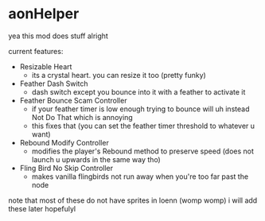 # aonHelper

yea this mod does stuff alright

current features:

- Resizable Heart
  - its a crystal heart. you can resize it too (pretty funky)
- Feather Dash Switch
  - dash switch except you bounce into it with a feather to activate it
- Feather Bounce Scam Controller
  - if your feather timer is low enough trying to bounce will uh instead Not Do That which is annoying
  - this fixes that (you can set the feather timer threshold to whatever u want)
- Rebound Modify Controller
  - modifies the player's Rebound method to preserve speed (does not launch u upwards in the same way tho)
- Fling Bird No Skip Controller
  - makes vanilla flingbirds not run away when you're too far past the node

note that most of these do not have sprites in loenn (womp womp) i will add these later hopefulyl

